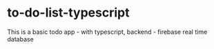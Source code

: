 # to-do-list-typescript
This is a basic todo app - with typescript, backend - firebase real time database
